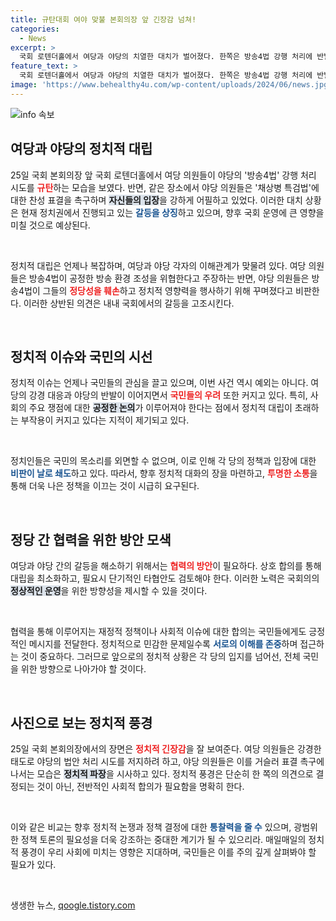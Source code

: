 ```yaml
---
title: 규탄대회 여야 맞불 본회의장 앞 긴장감 넘쳐!
categories:
  - News
excerpt: >
  국회 로텐더홀에서 여당과 야당의 치열한 대치가 벌어졌다. 한쪽은 방송4법 강행 처리에 반발하고, 다른 쪽은 채상병 특검법 표결을 촉구하며 갈등의 극치에 이르고 있다.
feature_text: >
  국회 로텐더홀에서 여당과 야당의 치열한 대치가 벌어졌다. 한쪽은 방송4법 강행 처리에 반발하고, 다른 쪽은 채상병 특검법 표결을 촉구하며 갈등의 극치에 이르고 있다.
image: 'https://www.behealthy4u.com/wp-content/uploads/2024/06/news.jpg'
---
```


<p><img src="https://www.behealthy4u.com/wp-content/uploads/2024/06/news.jpg" alt="info 속보" /></p>

<h2 data-ke-size="size26">여당과 야당의 정치적 대립</h2>

<p data-ke-size="size16">25일 국회 본회의장 앞 국회 로텐더홀에서 여당 의원들이 야당의 '방송4법' 강행 처리 시도를 <b><span style="color: #ee2323;">규탄</span></b>하는 모습을 보였다. 반면, 같은 장소에서 야당 의원들은 '채상병 특검법'에 대한 찬성 표결을 촉구하며 <b><span style="background-color: #21538527;">자신들의 입장</span></b>을 강하게 어필하고 있었다. 이러한 대치 상황은 현재 정치권에서 진행되고 있는 <b><span style="color: #1a5490;">갈등을 상징</span></b>하고 있으며, 향후 국회 운영에 큰 영향을 미칠 것으로 예상된다.</p>

<p data-ke-size="size16">&nbsp;</p>

<p>정치적 대립은 언제나 복잡하며, 여당과 야당 각자의 이해관계가 맞물려 있다. 여당 의원들은 방송4법이 공정한 방송 환경 조성을 위협한다고 주장하는 반면, 야당 의원들은 방송4법이 그들의 <b><span style="color: #ee2323;">정당성을 훼손</span></b>하고 정치적 영향력을 행사하기 위해 꾸며졌다고 비판한다. 이러한 상반된 의견은 내내 국회에서의 갈등을 고조시킨다.</p>

<p data-ke-size="size16">&nbsp;</p>

<h2 data-ke-size="size26">정치적 이슈와 국민의 시선</h2>

<p data-ke-size="size16">정치적 이슈는 언제나 국민들의 관심을 끌고 있으며, 이번 사건 역시 예외는 아니다. 여당의 강경 대응과 야당의 반발이 이어지면서 <b><span style="color: #ee2323;">국민들의 우려</span></b> 또한 커지고 있다. 특히, 사회의 주요 쟁점에 대한 <b><span style="background-color: #21538527;">공정한 논의</span></b>가 이루어져야 한다는 점에서 정치적 대립이 초래하는 부작용이 커지고 있다는 지적이 제기되고 있다.</p>

<p data-ke-size="size16">&nbsp;</p>

<p>정치인들은 국민의 목소리를 외면할 수 없으며, 이로 인해 각 당의 정책과 입장에 대한 <b><span style="color: #1a5490;">비판이 날로 쇄도</span></b>하고 있다. 따라서, 향후 정치적 대화의 장을 마련하고, <b><span style="color: #ee2323;">투명한 소통</span></b>을 통해 더욱 나은 정책을 이끄는 것이 시급히 요구된다.</p>

<p data-ke-size="size16">&nbsp;</p>

<h2 data-ke-size="size26">정당 간 협력을 위한 방안 모색</h2>

<p data-ke-size="size16">여당과 야당 간의 갈등을 해소하기 위해서는 <b><span style="color: #ee2323;">협력의 방안</span></b>이 필요하다. 상호 합의를 통해 대립을 최소화하고, 필요시 단기적인 타협안도 검토해야 한다. 이러한 노력은 국회의의 <b><span style="background-color: #21538527;">정상적인 운영</span></b>을 위한 방향성을 제시할 수 있을 것이다.</p>

<p data-ke-size="size16">&nbsp;</p>

<p>협력을 통해 이루어지는 재정적 정책이나 사회적 이슈에 대한 합의는 국민들에게도 긍정적인 메시지를 전달한다. 정치적으로 민감한 문제일수록 <b><span style="color: #1a5490;">서로의 이해를 존중</span></b>하며 접근하는 것이 중요하다. 그러므로 앞으로의 정치적 상황은 각 당의 입지를 넘어선, 전체 국민을 위한 방향으로 나아가야 할 것이다.</p>

<p data-ke-size="size16">&nbsp;</p>

<h2 data-ke-size="size26">사진으로 보는 정치적 풍경</h2>

<p data-ke-size="size16">25일 국회 본회의장에서의 장면은 <b><span style="color: #ee2323;">정치적 긴장감</span></b>을 잘 보여준다. 여당 의원들은 강경한 태도로 야당의 법안 처리 시도를 저지하려 하고, 야당 의원들은 이를 거슬러 표결 촉구에 나서는 모습은 <b><span style="background-color: #21538527;">정치적 파장</span></b>을 시사하고 있다. 정치적 풍경은 단순히 한 쪽의 의견으로 결정되는 것이 아닌, 전반적인 사회적 합의가 필요함을 명확히 한다.</p>

<p data-ke-size="size16">&nbsp;</p>

<p>이와 같은 비교는 향후 정치적 논쟁과 정책 결정에 대한 <b><span style="color: #1a5490;">통찰력을 줄 수</span></b> 있으며, 광범위한 정책 토론의 필요성을 더욱 강조하는 중대한 계기가 될 수 있으리라. 매일매일의 정치적 풍경이 우리 사회에 미치는 영향은 지대하며, 국민들은 이를 주의 깊게 살펴봐야 할 필요가 있다.</p>

<p data-ke-size="size16">&nbsp;</p>
생생한 뉴스, <a href="https://qoogle.tistory.com" rel="dofollow">qoogle.tistory.com</a>



